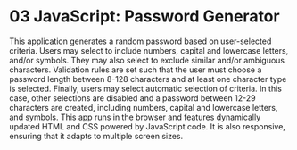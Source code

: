 # 03 JavaScript: Password Generator

This application generates a random password based on user-selected criteria. Users may select to include numbers, capital and lowercase letters, and/or symbols. They may also select to exclude similar and/or ambiguous characters. Validation rules are set such that the user must choose a password length between 8-128 characters and at least one character type is selected. Finally, users may select automatic selection of criteria. In this case, other selections are disabled and a password between 12-29 characters are created, including numbers, capital and lowercase letters, and symbols. This app runs in the browser and features dynamically updated HTML and CSS powered by JavaScript code. It is also responsive, ensuring that it adapts to multiple screen sizes.



